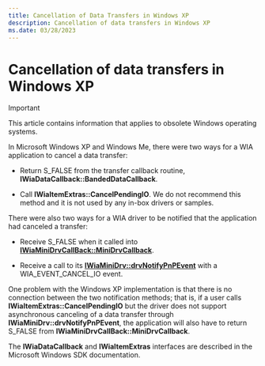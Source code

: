 ```yaml
---
title: Cancellation of Data Transfers in Windows XP
description: Cancellation of data transfers in Windows XP
ms.date: 03/28/2023
---
```


# Cancellation of data transfers in Windows XP

> [!IMPORTANT]
> This article contains information that applies to obsolete Windows operating systems.

In Microsoft Windows XP and Windows Me, there were two ways for a WIA application to cancel a data transfer:

- Return S_FALSE from the transfer callback routine, **IWiaDataCallback::BandedDataCallback**.

- Call **IWiaItemExtras::CancelPendingIO**. We do not recommend this method and it is not used by any in-box drivers or samples.

There were also two ways for a WIA driver to be notified that the application had canceled a transfer:

- Receive S_FALSE when it called into [**IWiaMiniDrvCallBack::MiniDrvCallback**](/windows-hardware/drivers/ddi/wiamindr_lh/nf-wiamindr_lh-iwiaminidrvcallback-minidrvcallback).

- Receive a call to its [**IWiaMiniDrv::drvNotifyPnPEvent**](/windows-hardware/drivers/ddi/wiamindr_lh/nf-wiamindr_lh-iwiaminidrv-drvnotifypnpevent) with a WIA_EVENT_CANCEL_IO event.

One problem with the Windows XP implementation is that there is no connection between the two notification methods; that is, if a user calls **IWiaItemExtras::CancelPendingIO** but the driver does not support asynchronous canceling of a data transfer through **IWiaMiniDrv::drvNotifyPnPEvent**, the application will also have to return S_FALSE from **IWiaMiniDrvCallBack::MiniDrvCallback**.

The **IWiaDataCallback** and **IWiaItemExtras** interfaces are described in the Microsoft Windows SDK documentation.
